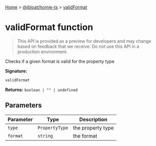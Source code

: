 [Home](./index) &gt; [@ibloat/homie-ts](./homie-ts.md) &gt; [validFormat](./homie-ts.validformat.md)

# validFormat function

> This API is provided as a preview for developers and may change based on feedback that we receive. Do not use this API in a production environment.

Checks if a given format is valid for the property type

**Signature:**
```javascript
validFormat
```
**Returns:** `boolean | "" | undefined`

## Parameters

|  Parameter | Type | Description |
|  --- | --- | --- |
|  `type` | `PropertyType` | the property type |
|  `format` | `string` | the format |

